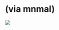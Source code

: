 <!--
id: 778719341
link: http://tumblr.atmos.org/post/778719341/via-mnmal
slug: via-mnmal
date: Tue Jul 06 2010 16:49:13 GMT-0700 (PDT)
publish: 2010-07-06
tags: 
title: (via mnmal)
-->


(via mnmal)
===========

![](http://24.media.tumblr.com/tumblr_l40ky6arMo1qa3qedo1_500.jpg)

